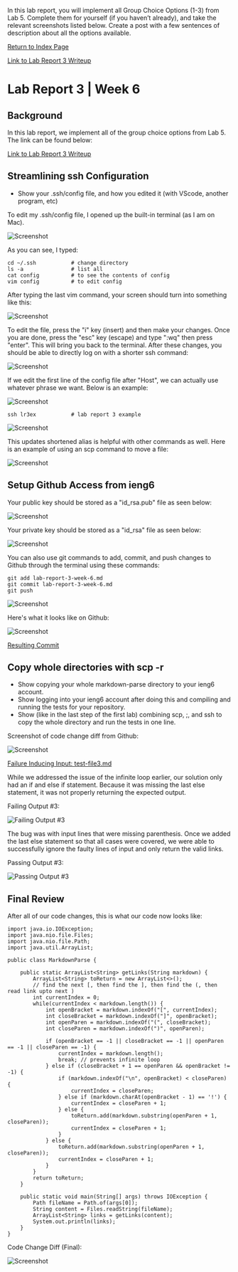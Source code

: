 In this lab report, you will implement all Group Choice Options (1-3) from Lab 5. Complete them for yourself (if you haven’t already), and take the relevant screenshots listed below. Create a post with a few sentences of description about all the options available. 




[Return to Index Page](https://andrewonozuka.github.io/cse15l-lab-reports/index)

[Link to Lab Report 3 Writeup](https://docs.google.com/document/d/1u_IB3nJrXeve0HvcD1BNMa27yw6uMX4Jz7PXU_xIMP4/edit?usp=sharing)

# Lab Report 3 | Week 6

## Background

In this lab report, we implement all of the group choice options from Lab 5. The link can be found below:

[Link to Lab Report 3 Writeup](https://docs.google.com/document/d/1NQ17hecUPFKeoFyrEvK9DBlCS1JkDbMW6Ygrf_CJJJU/edit?usp=sharing)

## Streamlining ssh Configuration

- Show your .ssh/config file, and how you edited it (with VScode, another program, etc)

To edit my .ssh/config file, I opened up the built-in terminal (as I am on Mac). 

![Screenshot](https://github.com/andrewonozuka/cse15l-lab-reports/blob/main/screenshots-lr3/Screen%20Shot%202022-05-06%20at%2011.40.14.png?raw=true)

As you can see, I typed:

```
cd ~/.ssh           # change directory
ls -a               # list all
cat config          # to see the contents of config
vim config          # to edit config
```

After typing the last vim command, your screen should turn into something like this:

![Screenshot](https://github.com/andrewonozuka/cse15l-lab-reports/blob/main/screenshots-lr3/Screen%20Shot%202022-05-06%20at%2012.13.02.png?raw=true)

To edit the file, press the "i" key (insert) and then make your changes. Once you are done, press the "esc" key (escape) and type ":wq" then press "enter". This will bring you back to the terminal. After these changes, you should be able to directly log on with a shorter ssh command:

![Screenshot](https://github.com/andrewonozuka/cse15l-lab-reports/blob/main/screenshots-lr3/Screen%20Shot%202022-05-06%20at%2012.18.45.png?raw=true)

If we edit the first line of the config file after "Host", we can actually use whatever phrase we want. Below is an example:

![Screenshot](https://github.com/andrewonozuka/cse15l-lab-reports/blob/main/screenshots-lr3/Screen%20Shot%202022-05-06%20at%2012.21.44.png?raw=true)

```
ssh lr3ex           # lab report 3 example
```

![Screenshot](https://github.com/andrewonozuka/cse15l-lab-reports/blob/main/screenshots-lr3/Screen%20Shot%202022-05-06%20at%2012.21.30.png?raw=true)

This updates shortened alias is helpful with other commands as well. Here is an example of using an scp command to move a file:

![Screenshot](https://github.com/andrewonozuka/cse15l-lab-reports/blob/main/screenshots-lr3/Screen%20Shot%202022-05-06%20at%2012.32.57.png?raw=true)

## Setup Github Access from ieng6

Your public key should be stored as a "id_rsa.pub" file as seen below:

![Screenshot](https://github.com/andrewonozuka/cse15l-lab-reports/blob/main/screenshots-lr3/Screen%20Shot%202022-05-06%20at%2012.45.36.png?raw=true)

Your private key should be stored as a "id_rsa" file as seen below:

![Screenshot](https://github.com/andrewonozuka/cse15l-lab-reports/blob/main/screenshots-lr3/Screen%20Shot%202022-05-06%20at%2012.38.08.png?raw=true)

You can also use git commands to add, commit, and push changes to Github through the terminal using these commands:

```
git add lab-report-3-week-6.md
git commit lab-report-3-week-6.md
git push
```

![Screenshot](https://github.com/andrewonozuka/cse15l-lab-reports/blob/main/screenshots-lr3/Screen%20Shot%202022-05-06%20at%2013.11.09.png?raw=true)

Here's what it looks like on Github:

![Screenshot]()

[Resulting Commit](https://github.com/andrewonozuka/cse15l-lab-reports/commit/cd253a79af4ffcb265e59b3922009ad126df2f4d)

## Copy whole directories with scp -r

- Show copying your whole markdown-parse directory to your ieng6 account.
- Show logging into your ieng6 account after doing this and compiling and running the tests for your repository.
- Show (like in the last step of the first lab) combining scp, ;, and ssh to copy the whole directory and run the tests in one line.

Screenshot of code change diff from Github:

![Screenshot](https://github.com/andrewonozuka/cse15l-lab-reports/blob/main/Screenshots/Screen%20Shot%202022-05-01%20at%2005.14.59.png?raw=true)

[Failure Inducing Input: test-file3.md](https://github.com/andrewonozuka/markdown-parser/edit/main/test-file3.md)

While we addressed the issue of the infinite loop earlier, our solution only had an if and else if statement. Because it was missing the last else statement, it was not properly returning the expected output.

Failing Output #3:

![Failing Output #3](https://github.com/andrewonozuka/cse15l-lab-reports/blob/main/Screenshots/Screen%20Shot%202022-05-01%20at%2005.07.20.png?raw=true)

The bug was with input lines that were missing parenthesis. Once we added the last else statement so that all cases were covered, we were able to successfully ignore the faulty lines of input and only return the valid links.

Passing Output #3:

![Passing Output #3](https://github.com/andrewonozuka/cse15l-lab-reports/blob/main/Screenshots/Screen%20Shot%202022-05-01%20at%2005.07.30.png?raw=true)

## Final Review

After all of our code changes, this is what our code now looks like:

```
import java.io.IOException;
import java.nio.file.Files;
import java.nio.file.Path;
import java.util.ArrayList;

public class MarkdownParse {

    public static ArrayList<String> getLinks(String markdown) {
        ArrayList<String> toReturn = new ArrayList<>();
        // find the next [, then find the ], then find the (, then read link upto next )
        int currentIndex = 0;
        while(currentIndex < markdown.length()) {
            int openBracket = markdown.indexOf("[", currentIndex);
            int closeBracket = markdown.indexOf("]", openBracket);
            int openParen = markdown.indexOf("(", closeBracket);
            int closeParen = markdown.indexOf(")", openParen);

            if (openBracket == -1 || closeBracket == -1 || openParen == -1 || closeParen == -1) {
                currentIndex = markdown.length();
                break; // prevents infinite loop
            } else if (closeBracket + 1 == openParen && openBracket != -1) {
                if (markdown.indexOf("\n", openBracket) < closeParen) {
                    currentIndex = closeParen;
                } else if (markdown.charAt(openBracket - 1) == '!') {
                    currentIndex = closeParen + 1; 
                } else {
                    toReturn.add(markdown.substring(openParen + 1, closeParen));
                    currentIndex = closeParen + 1;
                }
            } else {
                toReturn.add(markdown.substring(openParen + 1, closeParen));
                currentIndex = closeParen + 1;
            }
        }
        return toReturn;
    }

    public static void main(String[] args) throws IOException {
        Path fileName = Path.of(args[0]);
        String content = Files.readString(fileName);
        ArrayList<String> links = getLinks(content);
        System.out.println(links);
    }
}
```

Code Change Diff (Final):

![Screenshot](https://github.com/andrewonozuka/cse15l-lab-reports/blob/main/Screenshots/Screen%20Shot%202022-05-01%20at%2005.44.45.png?raw=true)